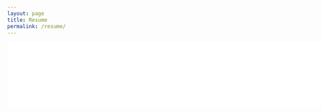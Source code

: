 ```yaml
---
layout: page
title: Resume
permalink: /resume/
---
```


<dl>
<object data="/cv.pdf" type="application/pdf" width="900" height="1300">
    <embed src="/cv.pdf" type="application/pdf" width="900" heigth="1300"/>
</object>
</dl>

